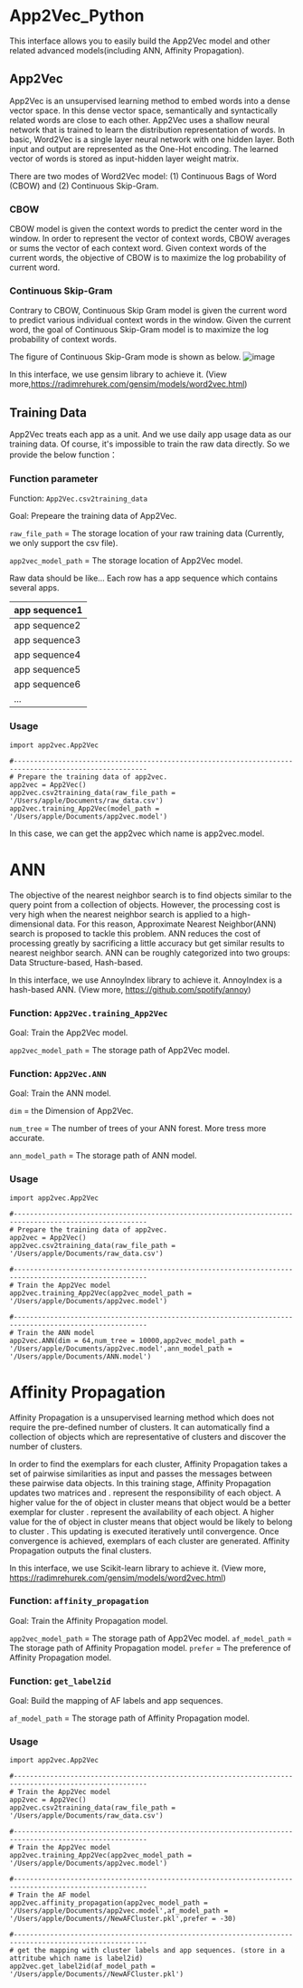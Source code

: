# App2Vec_Python
This interface allows you to easily build the App2Vec model and other related advanced models(including ANN, Affinity Propagation).

## App2Vec
App2Vec is an unsupervised learning method to embed words into a dense vector space. In this dense vector space, semantically and syntactically related words are close to each other. App2Vec uses a shallow neural network that is trained to learn the distribution representation of words. In basic, Word2Vec is a single layer neural network with one hidden layer. Both input and output are represented as the One-Hot encoding. The learned vector of words is stored as input-hidden layer weight matrix.

There are two modes of Word2Vec model: (1) Continuous Bags of Word (CBOW) and (2) Continuous Skip-Gram. 
### CBOW
CBOW model is given the context words to predict the center word in the window. In order to represent the vector of context words, CBOW averages or sums the vector of each context word. Given context words of the current words, the objective of CBOW is to maximize the log probability of current word.

### Continuous Skip-Gram
Contrary to CBOW, Continuous Skip Gram model is given the current word to predict various individual context words in the window. Given the current word, the goal of Continuous Skip-Gram model is to maximize the log probability of context words.

The figure of Continuous Skip-Gram mode is shown as below.
![image](image/skip-gram.png)

In this interface, we use gensim library to achieve it.
(View more,https://radimrehurek.com/gensim/models/word2vec.html)

## Training Data
App2Vec treats each app as a unit. And we use daily app usage data as our training data.
Of course, it's impossible to train the raw data directly.
So we provide the below function：

### Function parameter
Function: `App2Vec.csv2training_data`

Goal: Prepeare the training data of App2Vec.

`raw_file_path` = The storage location of your raw training data (Currently, we only support the csv file).

`app2vec_model_path` = The storage location of App2Vec model.

Raw data should be like...
Each row has a app sequence which contains several apps.

| app sequence1 |
| :--- |
| app sequence2 |
| app sequence3 |
| app sequence4 |
| app sequence5 |
| app sequence6 |
| ... |


### Usage
```text
import app2vec.App2Vec

#-------------------------------------------------------------------------------------------------------
# Prepare the training data of app2vec.
app2vec = App2Vec()
app2vec.csv2training_data(raw_file_path = '/Users/apple/Documents/raw_data.csv')
app2vec.training_App2Vec(model_path = '/Users/apple/Documents/app2vec.model')
```
In this case, we can get the app2vec which name is app2vec.model.

# ANN
The objective of the nearest neighbor search is to find objects similar to the query point from a collection of objects. However, the processing cost is very high when the nearest neighbor search is applied to a high-dimensional data. For this reason, Approximate Nearest Neighbor(ANN) search is proposed to tackle this problem. ANN reduces the cost of processing greatly by sacrificing a little accuracy but get similar results to nearest neighbor search. ANN can be roughly categorized into two groups: Data Structure-based, Hash-based.

In this interface, we use AnnoyIndex library to achieve it. AnnoyIndex is a hash-based ANN.
(View more, https://github.com/spotify/annoy)

### Function: `App2Vec.training_App2Vec`

Goal: Train the App2Vec model.

`app2vec_model_path` = The storage path of App2Vec model.

### Function: `App2Vec.ANN`

Goal: Train the ANN model.

`dim` = the Dimension of App2Vec.

`num_tree` = The number of trees of your ANN forest. More tress more accurate.

`ann_model_path` = The storage path of ANN model.

### Usage
```text
import app2vec.App2Vec

#-------------------------------------------------------------------------------------------------------
# Prepare the training data of app2vec.
app2vec = App2Vec()
app2vec.csv2training_data(raw_file_path = '/Users/apple/Documents/raw_data.csv')

#-------------------------------------------------------------------------------------------------------
# Train the App2Vec model
app2vec.training_App2Vec(app2vec_model_path = '/Users/apple/Documents/app2vec.model')

#-------------------------------------------------------------------------------------------------------
# Train the ANN model
app2vec.ANN(dim = 64,num_tree = 10000,app2vec_model_path = '/Users/apple/Documents/app2vec.model',ann_model_path = '/Users/apple/Documents/ANN.model')
```

# Affinity Propagation
Affinity Propagation is a unsupervised learning method which does not require the pre-defined number of clusters. It can automatically find a collection of objects which are representative of clusters and discover the number of clusters.

In order to find the exemplars for each cluster, Affinity Propagation takes a set of pairwise similarities as input and passes the messages between these pairwise data objects. In this training stage, Affinity Propagation updates two matrices  and .  represent the responsibility of each object. A higher value for the  of object in cluster  means that object would be a better exemplar for cluster .  represent the availability of each object. A higher value for the  of object in cluster  means that object would be likely to belong to cluster . This updating is executed iteratively until convergence. Once convergence is achieved, exemplars of each cluster are generated. Affinity Propagation outputs the final clusters.

In this interface, we use Scikit-learn library to achieve it.
(View more, https://radimrehurek.com/gensim/models/word2vec.html)

### Function: `affinity_propagation`

Goal: Train the Affinity Propagation model.

`app2vec_model_path` = The storage path of App2Vec model.
`af_model_path` = The storage path of Affinity Propagation model.
`prefer` = The preference of Affinity Propagation model.

### Function: `get_label2id`

Goal: Build the mapping of AF labels and app sequences.

`af_model_path` = The storage path of Affinity Propagation model.

### Usage
```text
import app2vec.App2Vec

#-------------------------------------------------------------------------------------------------------
# Train the App2Vec model
app2vec = App2Vec()
app2vec.csv2training_data(raw_file_path = '/Users/apple/Documents/raw_data.csv')

#-------------------------------------------------------------------------------------------------------
# Train the App2Vec model
app2vec.training_App2Vec(app2vec_model_path = '/Users/apple/Documents/app2vec.model')

#-------------------------------------------------------------------------------------------------------
# Train the AF model
app2vec.affinity_propagation(app2vec_model_path = '/Users/apple/Documents/app2vec.model',af_model_path = '/Users/apple/Documents//NewAFCluster.pkl',prefer = -30)

#-------------------------------------------------------------------------------------------------------
# get the mapping with cluster labels and app sequences. (store in a attritube which name is label2id)
app2vec.get_label2id(af_model_path = '/Users/apple/Documents//NewAFCluster.pkl')
```




